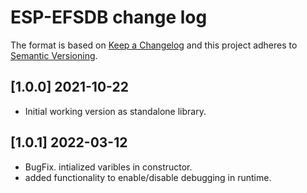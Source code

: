 # ESP-EFSDB change log

The format is based on [Keep a Changelog](http://keepachangelog.com/)
and this project adheres to [Semantic Versioning](http://semver.org/).

## [1.0.0] 2021-10-22
- Initial working version as standalone library.

## [1.0.1] 2022-03-12
- BugFix. intialized varibles in constructor.
- added functionality to enable/disable debugging in runtime.
